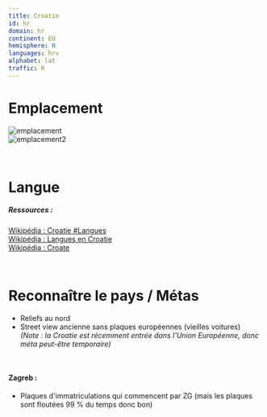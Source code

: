 ```yaml
---
title: Croatie
id: hr
domain: hr
continent: EU
hemisphere: N
languages: hrv
alphabet: lat
traffic: R
---
```


# Emplacement

![emplacement](https://upload.wikimedia.org/wikipedia/commons/thumb/1/15/EU-Croatia.svg/300px-EU-Croatia.svg.png)  
![emplacement2](https://upload.wikimedia.org/wikipedia/commons/9/93/Carte_de_Croatie.png)

<br/>

# Langue

##### Ressources :

[Wikipédia : Croatie #Langues](https://fr.wikipedia.org/wiki/Croatie#Langues)  
[Wikipédia : Langues en Croatie](https://fr.wikipedia.org/wiki/Langues_en_Croatie)  
[Wikipédia : Croate](https://fr.wikipedia.org/wiki/Croate)

<br/>

# Reconnaître le pays / Métas

- Reliefs au nord
- Street view ancienne sans plaques européennes (vieilles voitures)  
  *(Note : la Croatie est récemment entrée dans l'Union Européenne, donc méta peut-être temporaire)*
  
<br/>

#### Zagreb :
- Plaques d'immatriculations qui commencent par ZG (mais les plaques sont floutées 99 % du temps donc bon)

